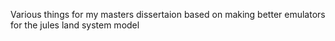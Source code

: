 Various things for my masters dissertaion based on making better emulators for the jules land system model
